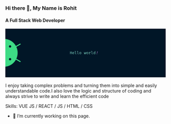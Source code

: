 ### Hi there 👋, My Name is Rohit
#### A Full Stack Web Developer 
![A Full Stack Web Developer ](https://github.com/MENOOB1/MENOOB1/blob/main/gitbanner.png)

I enjoy taking complex problems and turning them into simple and easily understandable code.I also love the logic and structure of coding and always strive to write and learn the efficient code 

Skills: VUE JS / REACT / JS / HTML / CSS

- 🔭 I’m currently working on this page. 




